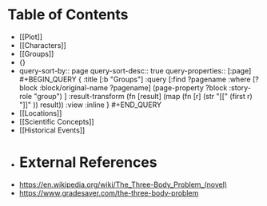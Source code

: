 # Table of Contents
- [[Plot]]
- [[Characters]]
- [[Groups]]
- {}
- query-sort-by:: page
  query-sort-desc:: true
  query-properties:: [:page]
  #+BEGIN_QUERY
  {
  :title [:b "Groups"]
  :query [:find ?pagename
  :where
  [?block :block/original-name ?pagename]
  (page-property ?block :story-role "group")
  ]
  :result-transform (fn [result]
    (map (fn [r]
      (str "[[" (first r) "]]" ))
      result))
  :view :inline
  }
  #+END_QUERY
- [[Locations]]
- [[Scientific Concepts]]
- [[Historical Events]]
- # External References
- https://en.wikipedia.org/wiki/The_Three-Body_Problem_(novel)
- https://www.gradesaver.com/the-three-body-problem